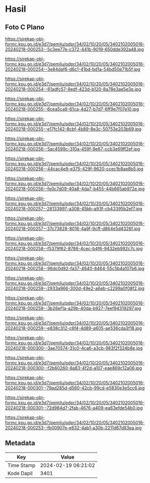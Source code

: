 # Hasil

## Foto C Plano

https://sirekap-obj-formc.kpu.go.id/e3d7/pemilu/pdpr/34/02/10/20/05/3402102005016-20240218-000253--5c3ee77e-c372-441b-9019-650dde392a48.jpg

https://sirekap-obj-formc.kpu.go.id/e3d7/pemilu/pdpr/34/02/10/20/05/3402102005016-20240218-000254--3e84daf6-d6c1-41bd-bd1a-54bd50e71b5f.jpg

https://sirekap-obj-formc.kpu.go.id/e3d7/pemilu/pdpr/34/02/10/20/05/3402102005016-20240218-000254--61adfc57-8edf-423d-b120-8a78e3ae5e3e.jpg

https://sirekap-obj-formc.kpu.go.id/e3d7/pemilu/pdpr/34/02/10/20/05/3402102005016-20240218-000255--6cea5ca9-61ca-4d27-b7d7-6ff9e7f07e10.jpg

https://sirekap-obj-formc.kpu.go.id/e3d7/pemilu/pdpr/34/02/10/20/05/3402102005016-20240218-000255--e17fc142-8cbf-4b89-8e3c-50753e203b69.jpg

https://sirekap-obj-formc.kpu.go.id/e3d7/pemilu/pdpr/34/02/10/20/05/3402102005016-20240218-000256--5ac4599c-310a-459f-9e67-ccb3e69ff2ef.jpg

https://sirekap-obj-formc.kpu.go.id/e3d7/pemilu/pdpr/34/02/10/20/05/3402102005016-20240218-000256--44cac4e9-e375-429f-9620-ccec1b8ae8b5.jpg

https://sirekap-obj-formc.kpu.go.id/e3d7/pemilu/pdpr/34/02/10/20/05/3402102005016-20240218-000256--fe0c7d09-40a8-4da7-b455-44b665ab972e.jpg

https://sirekap-obj-formc.kpu.go.id/e3d7/pemilu/pdpr/34/02/10/20/05/3402102005016-20240218-000257--26133997-a308-45bb-a93f-cb43395b2ef7.jpg

https://sirekap-obj-formc.kpu.go.id/e3d7/pemilu/pdpr/34/02/10/20/05/3402102005016-20240218-000257--37c73828-8016-4a9f-9cff-d864e5d4326f.jpg

https://sirekap-obj-formc.kpu.go.id/e3d7/pemilu/pdpr/34/02/10/20/05/3402102005016-20240218-000258--f5379f62-8786-4cec-b4f6-9432eb992c7c.jpg

https://sirekap-obj-formc.kpu.go.id/e3d7/pemilu/pdpr/34/02/10/20/05/3402102005016-20240218-000258--96dc0d92-fa37-4640-8464-55c5b4a107b6.jpg

https://sirekap-obj-formc.kpu.go.id/e3d7/pemilu/pdpr/34/02/10/20/05/3402102005016-20240218-000259--2933a966-300d-49e2-a6eb-c2299a0f08f2.jpg

https://sirekap-obj-formc.kpu.go.id/e3d7/pemilu/pdpr/34/02/10/20/05/3402102005016-20240218-000259--3b26ef1a-a29b-40da-b927-7eef94319297.jpg

https://sirekap-obj-formc.kpu.go.id/e3d7/pemilu/pdpr/34/02/10/20/05/3402102005016-20240218-000259--e838c312-c6f4-4d89-a605-ae536cda3f18.jpg

https://sirekap-obj-formc.kpu.go.id/e3d7/pemilu/pdpr/34/02/10/20/05/3402102005016-20240218-000300--3ae70574-31c0-4ca6-a3cb-983f2f324b8e.jpg

https://sirekap-obj-formc.kpu.go.id/e3d7/pemilu/pdpr/34/02/10/20/05/3402102005016-20240218-000300--f2b60260-8a83-4f2d-a107-eae869c12a06.jpg

https://sirekap-obj-formc.kpu.go.id/e3d7/pemilu/pdpr/34/02/10/20/05/3402102005016-20240218-000301--79ad285d-d560-42cb-99cd-e5830e3e5cc6.jpg

https://sirekap-obj-formc.kpu.go.id/e3d7/pemilu/pdpr/34/02/10/20/05/3402102005016-20240218-000301--72d984d7-2fab-4676-a409-ea63efde54b0.jpg

https://sirekap-obj-formc.kpu.go.id/e3d7/pemilu/pdpr/34/02/10/20/05/3402102005016-20240218-000253--fb00907e-e632-4ab1-a30b-2211d67d83ea.jpg


## Metadata

| Key        | Value               |
| ---------- | ------------------- |
| Time Stamp | 2024-02-19 06:21:02 |
| Kode Dapil | 3401                |



